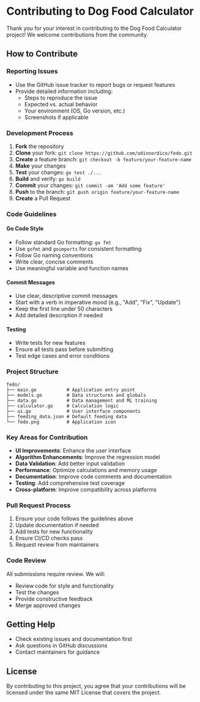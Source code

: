 # Contributing to Dog Food Calculator

Thank you for your interest in contributing to the Dog Food Calculator project! We welcome contributions from the community.

## How to Contribute

### Reporting Issues

- Use the GitHub issue tracker to report bugs or request features
- Provide detailed information including:
  - Steps to reproduce the issue
  - Expected vs. actual behavior
  - Your environment (OS, Go version, etc.)
  - Screenshots if applicable

### Development Process

1. **Fork** the repository
2. **Clone** your fork: `git clone https://github.com/odinnordico/fedo.git`
3. **Create** a feature branch: `git checkout -b feature/your-feature-name`
4. **Make** your changes
5. **Test** your changes: `go test ./...`
6. **Build** and verify: `go build`
7. **Commit** your changes: `git commit -am 'Add some feature'`
8. **Push** to the branch: `git push origin feature/your-feature-name`
9. **Create** a Pull Request

### Code Guidelines

#### Go Code Style

- Follow standard Go formatting: `go fmt`
- Use `gofmt` and `goimports` for consistent formatting
- Follow Go naming conventions
- Write clear, concise comments
- Use meaningful variable and function names

#### Commit Messages

- Use clear, descriptive commit messages
- Start with a verb in imperative mood (e.g., "Add", "Fix", "Update")
- Keep the first line under 50 characters
- Add detailed description if needed

#### Testing

- Write tests for new features
- Ensure all tests pass before submitting
- Test edge cases and error conditions

### Project Structure

```
fedo/
├── main.go           # Application entry point
├── models.go         # Data structures and globals
├── data.go           # Data management and ML training
├── calculator.go     # Calculation logic
├── ui.go             # User interface components
├── feeding_data.json # Default feeding data
└── fedo.png          # Application icon
```

### Key Areas for Contribution

- **UI Improvements**: Enhance the user interface
- **Algorithm Enhancements**: Improve the regression model
- **Data Validation**: Add better input validation
- **Performance**: Optimize calculations and memory usage
- **Documentation**: Improve code comments and documentation
- **Testing**: Add comprehensive test coverage
- **Cross-platform**: Improve compatibility across platforms

### Pull Request Process

1. Ensure your code follows the guidelines above
2. Update documentation if needed
3. Add tests for new functionality
4. Ensure CI/CD checks pass
5. Request review from maintainers

### Code Review

All submissions require review. We will:

- Review code for style and functionality
- Test the changes
- Provide constructive feedback
- Merge approved changes

## Getting Help

- Check existing issues and documentation first
- Ask questions in GitHub discussions
- Contact maintainers for guidance

## License

By contributing to this project, you agree that your contributions will be licensed under the same MIT License that covers the project.